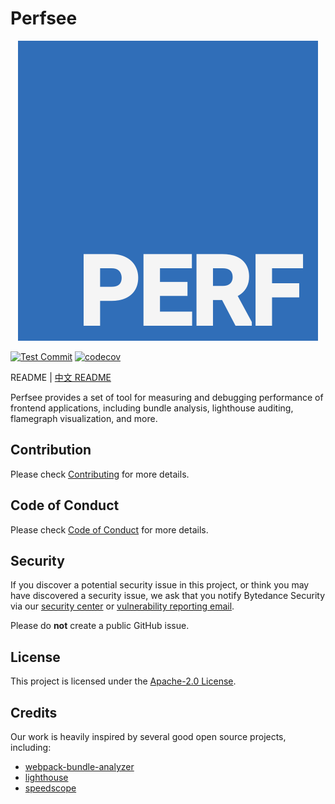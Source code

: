 # Perfsee

<p align="center">
  <img src="./assets/logo.svg" style="margin: '0 auto'">
</p>

[![Test Commit](https://github.com/perfsee/perfsee/actions/workflows/commit.yaml/badge.svg)](https://github.com/perfsee/perfsee/actions/workflows/commit.yaml)
[![codecov](https://codecov.io/gh/perfsee/perfsee/branch/main/graph/badge.svg?token=MBVDJ2GDLH)](https://codecov.io/gh/perfsee/perfsee)

README | [中文 README](README.zh_CN.md)

Perfsee provides a set of tool for measuring and debugging performance of frontend applications,
including bundle analysis, lighthouse auditing, flamegraph visualization, and more.

## Contribution

Please check [Contributing](CONTRIBUTING.md) for more details.

## Code of Conduct

Please check [Code of Conduct](CODE_OF_CONDUCT.md) for more details.

## Security

If you discover a potential security issue in this project, or think you may
have discovered a security issue, we ask that you notify Bytedance Security via our [security center](https://security.bytedance.com/src) or [vulnerability reporting email](sec@bytedance.com).

Please do **not** create a public GitHub issue.

## License

This project is licensed under the [Apache-2.0 License](LICENSE).

## Credits

Our work is heavily inspired by several good open source projects, including:

- [webpack-bundle-analyzer](https://github.com/webpack-contrib/webpack-bundle-analyzer)
- [lighthouse](https://github.com/GoogleChrome/lighthouse)
- [speedscope](https://github.com/jlfwong/speedscope)
